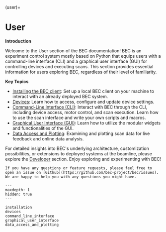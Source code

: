 <!-- How do I use the BEC (client)? -->

(user)=

# User

**Introduction**

Welcome to the User section of the BEC documentation! BEC is an experiment control system mostly based on Python that equips users with a command-line interface (CLI) and a graphical user interface (GUI) for controlling devices and executing scans. This section provides essential information for users exploring BEC, regardless of their level of familiarity.

**Key Topics**

- [Installing the BEC client](#user.installation): Set up a local BEC client on your machine to interact with an already deployed BEC system.
- [Devices](#user.devices): Learn how to access, configure and update device settings.
- [Command-Line Interface (CLI)](#user.command_line_interface): Interact with BEC through the CLI, including device access, motor control, and scan execution. Learn how to use the scan interface and write your own scripts and macros.
- [Graphical User Interface (GUI)](#user.graphical_user_interface): Learn how to utilize the modular widgets and functionalities of the GUI.
- [Data Access and Plotting](#user.data_access_and_plotting): Examining and plotting scan data for live feedback and online data analysis.

For detailed insights into BEC's underlying architecture, customization possibilities, or extensions to deployed systems at the beamline, please explore the [Developer](#developer) section. Enjoy exploring and experimenting with BEC!

```{important}
If you have any questions or feature requests, please feel free to open an issue on [Github](https://github.com/bec-project/bec/issues). We are happy to help you with any questions you might have.
```

```{toctree}
---
maxdepth: 1
hidden: true
---

installation
devices
command_line_interface
graphical_user_interface
data_access_and_plotting

```
